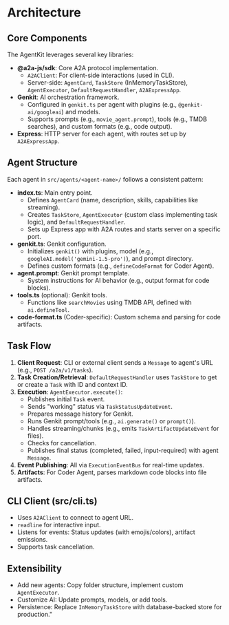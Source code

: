 # Architecture

## Core Components

The AgentKit leverages several key libraries:

- **@a2a-js/sdk**: Core A2A protocol implementation.
  - `A2AClient`: For client-side interactions (used in CLI).
  - Server-side: `AgentCard`, `TaskStore` (InMemoryTaskStore), `AgentExecutor`, `DefaultRequestHandler`, `A2AExpressApp`.
- **Genkit**: AI orchestration framework.
  - Configured in `genkit.ts` per agent with plugins (e.g., `@genkit-ai/googleai`) and models.
  - Supports prompts (e.g., `movie_agent.prompt`), tools (e.g., TMDB searches), and custom formats (e.g., code output).
- **Express**: HTTP server for each agent, with routes set up by `A2AExpressApp`.

## Agent Structure

Each agent in `src/agents/<agent-name>/` follows a consistent pattern:

- **index.ts**: Main entry point.
  - Defines `AgentCard` (name, description, skills, capabilities like streaming).
  - Creates `TaskStore`, `AgentExecutor` (custom class implementing task logic), and `DefaultRequestHandler`.
  - Sets up Express app with A2A routes and starts server on a specific port.
- **genkit.ts**: Genkit configuration.
  - Initializes `genkit()` with plugins, model (e.g., `googleAI.model('gemini-1.5-pro')`), and prompt directory.
  - Defines custom formats (e.g., `defineCodeFormat` for Coder Agent).
- **agent.prompt**: Genkit prompt template.
  - System instructions for AI behavior (e.g., output format for code blocks).
- **tools.ts** (optional): Genkit tools.
  - Functions like `searchMovies` using TMDB API, defined with `ai.defineTool`.
- **code-format.ts** (Coder-specific): Custom schema and parsing for code artifacts.

## Task Flow

1. **Client Request**: CLI or external client sends a `Message` to agent's URL (e.g., `POST /a2a/v1/tasks`).
2. **Task Creation/Retrieval**: `DefaultRequestHandler` uses `TaskStore` to get or create a `Task` with ID and context ID.
3. **Execution**: `AgentExecutor.execute()`:
   - Publishes initial `Task` event.
   - Sends "working" status via `TaskStatusUpdateEvent`.
   - Prepares message history for Genkit.
   - Runs Genkit prompt/tools (e.g., `ai.generate()` or `prompt()`).
   - Handles streaming/chunks (e.g., emits `TaskArtifactUpdateEvent` for files).
   - Checks for cancellation.
   - Publishes final status (completed, failed, input-required) with agent `Message`.
4. **Event Publishing**: All via `ExecutionEventBus` for real-time updates.
5. **Artifacts**: For Coder Agent, parses markdown code blocks into file artifacts.

## CLI Client (src/cli.ts)

- Uses `A2AClient` to connect to agent URL.
- `readline` for interactive input.
- Listens for events: Status updates (with emojis/colors), artifact emissions.
- Supports task cancellation.

## Extensibility

- Add new agents: Copy folder structure, implement custom `AgentExecutor`.
- Customize AI: Update prompts, models, or add tools.
- Persistence: Replace `InMemoryTaskStore` with database-backed store for production."
